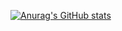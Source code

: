 [![Anurag's GitHub stats](https://github-readme-stats.vercel.app/api?username=Justin-Thomas-Sebastian)](https://github.com/Justin-Thomas-Sebastian/github-readme-stats)
